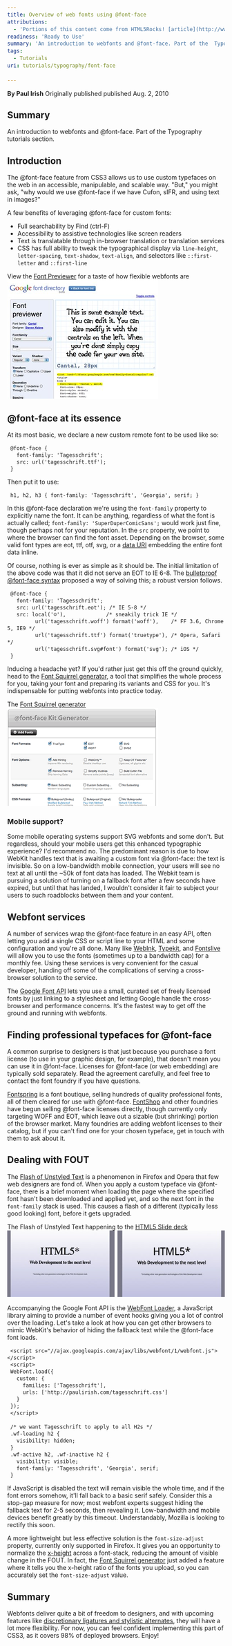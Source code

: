 ```yaml
---
title: Overview of web fonts using @font-face
attributions:
  - 'Portions of this content come from HTML5Rocks! [article](http://www.html5rocks.com/tutorials/webfonts/quick/)'
readiness: 'Ready to Use'
summary: 'An introduction to webfonts and @font-face. Part of the  Typography tutorials section.'
tags:
  - Tutorials
uri: tutorials/typography/font-face

---
```

**By Paul Irish**
Originally published published Aug. 2, 2010

## Summary

An introduction to webfonts and @font-face. Part of the Typography tutorials section.

## Introduction

The @font-face feature from CSS3 allows us to use custom typefaces on the web in an accessible, manipulable, and scalable way. "But," you might ask, "why would we use @font-face if we have Cufon, sIFR, and using text in images?"

A few benefits of leveraging @font-face for custom fonts:

-   Full searchability by Find (ctrl-F)
-   Accessibility to assistive technologies like screen readers
-   Text is translatable through in-browser translation or translation services
-   CSS has full ability to tweak the typographical display via `line-height`, `letter-spacing`, `text-shadow`, `text-align`, and selectors like `::first-letter` and `::first-line`

 View the [Font Previewer](http://code.google.com/webfonts/preview) for a taste of how flexible webfonts are ![ff-previewer.jpg](/assets/public/8/8b/ff-previewer.jpg)

## @font-face at its essence

At its most basic, we declare a new custom remote font to be used like so:

     @font-face {
       font-family: 'Tagesschrift';
       src: url('tagesschrift.ttf');
     }

Then put it to use:

     h1, h2, h3 { font-family: 'Tagesschrift', 'Georgia', serif; }

In this @font-face declaration we're using the `font-family` property to explicitly name the font. It can be anything, regardless of what the font is actually called; `font-family: 'SuperDuperComicSans';` would work just fine, though perhaps not for your reputation. In the `src` property, we point to where the browser can find the font asset. Depending on the browser, some valid font types are eot, ttf, otf, svg, or a [data URI](http://en.wikipedia.org/wiki/Data_URI_scheme) embedding the entire font data inline.

Of course, nothing is ever as simple as it should be. The initial limitation of the above code was that it did not serve an EOT to IE 6-8. The [bulletproof @font-face syntax](http://paulirish.com/2009/bulletproof-font-face-implementation-syntax/) proposed a way of solving this; a robust version follows.

     @font-face {
       font-family: 'Tagesschrift';
       src: url('tagesschrift.eot'); /* IE 5-8 */
       src: local('☺'),             /* sneakily trick IE */
             url('tagesschrift.woff') format('woff'),    /* FF 3.6, Chrome 5, IE9 */
             url('tagesschrift.ttf') format('truetype'), /* Opera, Safari */
             url('tagesschrift.svg#font') format('svg'); /* iOS */
     }

Inducing a headache yet? If you'd rather just get this off the ground quickly, head to the [Font Squirrel generator](http://www.fontsquirrel.com/fontface/generator), a tool that simplifies the whole process for you, taking your font and preparing its variants and CSS for you. It's indispensable for putting webfonts into practice today.

 The [Font Squirrel generator](http://www.fontsquirrel.com/fontface/generator) ![ff-squirrel.png](/assets/public/a/a8/ff-squirrel.png)

### Mobile support?

Some mobile operating systems support SVG webfonts and some don't. But regardless, should your mobile users get this enhanced typographic experience? I'd recommend no. The predominant reason is due to how WebKit handles text that is awaiting a custom font via @font-face: the text is invisible. So on a low-bandwidth mobile connection, your users will see no text at all until the \~50k of font data has loaded. The Webkit team is pursuing a solution of turning on a fallback font after a few seconds have expired, but until that has landed, I wouldn't consider it fair to subject your users to such roadblocks between them and your content.

## Webfont services

A number of services wrap the @font-face feature in an easy API, often letting you add a single CSS or script line to your HTML and some configuration and you're all done. Many like [WebInk](http://www.extensis.com/en/WebINK/), [Typekit](http://typekit.com/), and [Fontslive](http://www.fontslive.com/) will allow you to use the fonts (sometimes up to a bandwidth cap) for a monthly fee. Using these services is very convenient for the casual developer, handing off some of the complications of serving a cross-browser solution to the service.

The [Google Font API](http://code.google.com/apis/webfonts/) lets you use a small, curated set of freely licensed fonts by just linking to a stylesheet and letting Google handle the cross-browser and performance concerns. It's the fastest way to get off the ground and running with webfonts.

## Finding professional typefaces for @font-face

A common surprise to designers is that just because you purchase a font license (to use in your graphic design, for example), that doesn't mean you can use it in @font-face. Licenses for @font-face (or web embedding) are typically sold separately. Read the agreement carefully, and feel free to contact the font foundry if you have questions.

[Fontspring](http://fontspring.com) is a font boutique, selling hundreds of quality professional fonts, all of them cleared for use with @font-face. [FontShop](http://fontshop.com) and other foundries have begun selling @font-face licenses directly, though currently only targeting WOFF and EOT, which leave out a sizable (but shrinking) portion of the browser market. Many foundries are adding webfont licenses to their catalog, but if you can't find one for your chosen typeface, get in touch with them to ask about it.

## Dealing with FOUT

The [Flash of Unstyled Text](http://paulirish.com/2009/fighting-the-font-face-fout/) is a phenomenon in Firefox and Opera that few web designers are fond of. When you apply a custom typeface via @font-face, there is a brief moment when loading the page where the specified font hasn't been downloaded and applied yet, and so the next font in the `font-family` stack is used. This causes a flash of a different (typically less good looking) font, before it gets upgraded.

 The Flash of Unstyled Text happening to the [HTML5 Slide deck](http://slides.html5rocks.com) ![ff-fout.jpg](/assets/public/b/be/ff-fout.jpg)

Accompanying the Google Font API is the [WebFont Loader](http://code.google.com/apis/webfonts/docs/webfont_loader.html), a JavaScript library aiming to provide a number of event hooks giving you a lot of control over the loading. Let's take a look at how you can get other browsers to mimic WebKit's behavior of hiding the fallback text while the @font-face font loads.

     <script src="//ajax.googleapis.com/ajax/libs/webfont/1/webfont.js"></script>
     <script>
     WebFont.load({
       custom: {
         families: ['Tagesschrift'],
         urls: ['http://paulirish.com/tagesschrift.css']
       }
     });
     </script>

     /* we want Tagesschrift to apply to all H2s */
     .wf-loading h2 {
       visibility: hidden;
     }
     .wf-active h2, .wf-inactive h2 {
       visibility: visible;
       font-family: 'Tagesschrift', 'Georgia', serif;
     }

If JavaScript is disabled the text will remain visible the whole time, and if the font errors somehow, it'll fall back to a basic serif safely. Consider this a stop-gap measure for now; most webfont experts suggest hiding the fallback text for 2-5 seconds, then revealing it. Low-bandwidth and mobile devices benefit greatly by this timeout. Understandably, Mozilla is looking to rectify this soon.

A more lightweight but less effective solution is the `font-size-adjust` property, currently only supported in Firefox. It gives you an opportunity to normalize the [x-height](http://en.wikipedia.org/wiki/X-height) across a font-stack, reducing the amount of visible change in the FOUT. In fact, the [Font Squirrel generator](http://www.fontsquirrel.com/fontface/generator) just added a feature where it tells you the x-height ratio of the fonts you upload, so you can accurately set the `font-size-adjust` value.

## Summary

Webfonts deliver quite a bit of freedom to designers, and with upcoming features like [discretionary ligatures and stylistic alternates](http://hacks.mozilla.org/2009/10/font-control-for-designers/), they will have a lot more flexibility. For now, you can feel confident implementing this part of CSS3, as it covers 98% of deployed browsers. Enjoy!

